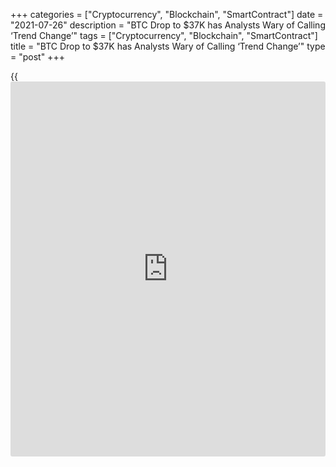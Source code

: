 +++
categories = ["Cryptocurrency", "Blockchain", "SmartContract"]
date = "2021-07-26"
description = "BTC Drop to $37K has Analysts Wary of Calling ‘Trend Change’"
tags = ["Cryptocurrency", "Blockchain", "SmartContract"]
title = "BTC Drop to $37K has Analysts Wary of Calling ‘Trend Change’"
type = "post"
+++

{{<iframe id="large-banner" src="https://www.bounty.group/#slide=16.0" width="100%" height="600" scrolling="no" style="border: 0px solid rgb(216, 221, 230); border-radius: 3px;">}}

![Bitcoin price drop to $37K has analysts wary of calling a ‘trend
change’][1]

Bull market optimism returned to the cryptocurrency market on July 26
after Bitcoin (BTC) price rallied above the $40,000 level for the first
time in over six weeks. Today’s rally to $40,581 was a continuation of
the July 25 breakout which saw BTC price rocket to $48,110 at Binance af
a short squeeze resulted in nearly $500 million in shorts being
liquidated in just two minutes.

Data from Cointelegraph Markets Pro and TradingView shows that BTC
spiked to an intraday high at $40,581 on Monday before pulling back to
$37,500 as bulls look to flip this resistance zone back to support in
preparation for a further move higher. While the move higher has the
mark of a trend change and has prompted some analysts to proclaim the
bull market is back on track, on-chain data and the perpetual funding
rates do not fully concur with this point of view. Especially when one
considers that the current breakout may have only been the result of a
massive short squeeze.

According to Élie Le Rest, partner at digital asset management firm
ExoAlpha, the recently denied rumor that Amazon would accept
cryptocurrency payments have the potential to have a similar effect as
the 2020 revelation from PayPal that it would integrate
cryptocurrencies. Le Rest said that if the Amazon [news](https://www.letsplayfx.com/blog/forex-news-website/) turns out to be
true, this “could be the catalyst to ignite a bull run in H2 of 2021.”

Caution is warranted against being overly bullish and data from
Glassnode suggests that several bearish threats remain valid. When
analyzing the directional bias of the futures markets, Glassnode found
that “perpetual funding rates have continued to trade negative,” which
“indicates the net bias remains short Bitcoin.” Bitcoin’s recovery above
$40,000 also helped spark strong rallies in most altcoins.

_Source:[FXPro][2]_

   1. /files/downloads/0/b/1/0b151506c26089972283fceb241827c5_bd6c5d969b8103b87cf572a45420bd23.jpg
   2. /geturl/index/eaf19b2e31dd1a02393ef16ff7476feb7df6935a/